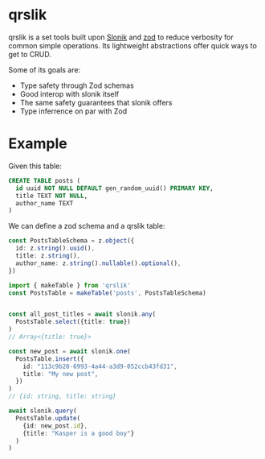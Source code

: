# qrslik 

qrslik is a set tools built upon [Slonik](https://github.com/gajus/slonik) and [zod](https://zod.dev) to reduce verbosity for common simple operations. Its lightweight abstractions offer quick ways to get to CRUD.

Some of its goals are:
- Type safety through Zod schemas
- Good interop with slonik itself
- The same safety guarantees that slonik offers
- Type inferrence on par with Zod


# Example
Given this table:

```sql
CREATE TABLE posts (
  id uuid NOT NULL DEFAULT gen_random_uuid() PRIMARY KEY,
  title TEXT NOT NULL,
  author_name TEXT
)
```

We can define a zod schema and a qrslik table:
```ts
const PostsTableSchema = z.object({
  id: z.string().uuid(),
  title: z.string(),
  author_name: z.string().nullable().optional(),
})

import { makeTable } from 'qrslik'
const PostsTable = makeTable('posts', PostsTableSchema)


const all_post_titles = await slonik.any(
  PostsTable.select({title: true})
)
// Array<{title: true}>

const new_post = await slonik.one(
  PostsTable.insert({
    id: "113c9b28-6993-4a44-a3d9-052ccb43fd31",
    title: "My new post",
  })
)
// {id: string, title: string}

await slonik.query(
  PostsTable.update(
    {id: new_post.id},
    {title: "Kasper is a good boy"}
  )
)
```


